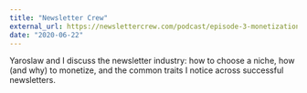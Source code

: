 ```yaml
---
title: "Newsletter Crew"
external_url: https://newslettercrew.com/podcast/episode-3-monetization-niche-topics-and-publishing-frequency-with-justin-duke-of-buttondown/
date: "2020-06-22"
---
```


Yaroslaw and I discuss the newsletter industry: how to choose a niche, how (and why) to monetize, and the common traits I notice across successful newsletters.
